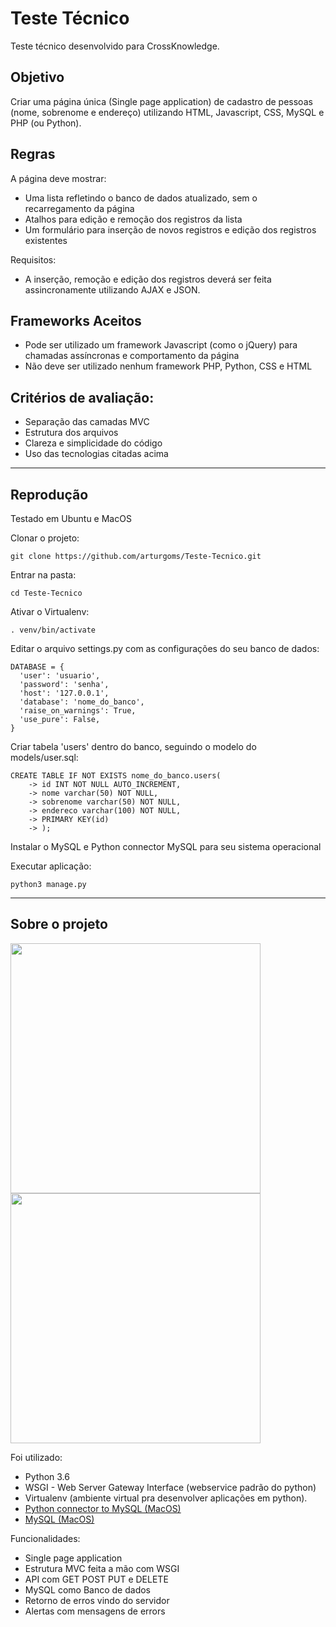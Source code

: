 # Teste Técnico
Teste técnico desenvolvido para CrossKnowledge.

## Objetivo
Criar uma página única (Single page application) de cadastro de pessoas (nome, sobrenome e endereço) utilizando HTML, Javascript, CSS, MySQL e PHP (ou Python).

## Regras
A página deve mostrar:
- Uma lista refletindo o banco de dados atualizado, sem o recarregamento da página
- Atalhos para edição e remoção dos registros da lista
- Um formulário para inserção de novos registros e edição dos registros existentes

Requisitos:
- A inserção, remoção e edição dos registros deverá ser feita assincronamente utilizando AJAX e JSON.

## Frameworks Aceitos
- Pode ser utilizado um framework Javascript (como o jQuery) para chamadas assíncronas e comportamento da página
- Não deve ser utilizado nenhum framework PHP, Python, CSS e HTML

## Critérios de avaliação:
- Separação das camadas MVC
- Estrutura dos arquivos
- Clareza e simplicidade do código
- Uso das tecnologias citadas acima

---

## Reprodução
Testado em Ubuntu e MacOS

Clonar o projeto:
```
git clone https://github.com/arturgoms/Teste-Tecnico.git
```

Entrar na pasta:
```
cd Teste-Tecnico
```

Ativar o Virtualenv:
```
. venv/bin/activate
```

Editar o arquivo settings.py com as configurações do seu banco de dados:
```
DATABASE = {
  'user': 'usuario',
  'password': 'senha',
  'host': '127.0.0.1',
  'database': 'nome_do_banco',
  'raise_on_warnings': True,
  'use_pure': False,
}
```

Criar tabela 'users' dentro do banco, seguindo o modelo do models/user.sql:
```
CREATE TABLE IF NOT EXISTS nome_do_banco.users(                            
    -> id INT NOT NULL AUTO_INCREMENT,
    -> nome varchar(50) NOT NULL, 
    -> sobrenome varchar(50) NOT NULL, 
    -> endereco varchar(100) NOT NULL,
    -> PRIMARY KEY(id)
    -> );
```

Instalar o MySQL e Python connector MySQL para seu sistema operacional

Executar aplicação:
```
python3 manage.py
```

---

## Sobre o projeto

<img src="https://preview.ibb.co/kzgzux/Screen_Shot_2018_04_08_at_00_09_02.png" width="400"><img src="https://preview.ibb.co/dAVESH/Screen_Shot_2018_04_08_at_00_09_16.png" width="400">

Foi utilizado:

- Python 3.6
- WSGI - Web Server Gateway Interface (webservice padrão do python)
- Virtualenv (ambiente virtual pra desenvolver aplicações em python).
- [Python connector to MySQL (MacOS)](https://dev.mysql.com/downloads/file/?id=472642)
- [MySQL (MacOS)](https://dev.mysql.com/downloads/file/?id=475582)

Funcionalidades:

- Single page application
- Estrutura MVC feita a mão com WSGI
- API com GET POST PUT e DELETE
- MySQL como Banco de dados        
- Retorno de erros vindo do servidor
- Alertas com mensagens de errors

